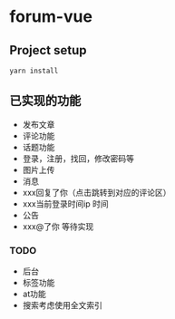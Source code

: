 # forum-vue

## Project setup
```
yarn install
```
## 已实现的功能
- 发布文章
- 评论功能
- 话题功能
- 登录，注册，找回，修改密码等
- 图片上传
- 消息
 - xxx回复了你（点击跳转到对应的评论区）
 - xxx当前登录时间ip 时间
 - 公告
 - xxx@了你 等待实现
 
### TODO
- 后台
- 标签功能
- at功能
- 搜索考虑使用全文索引
